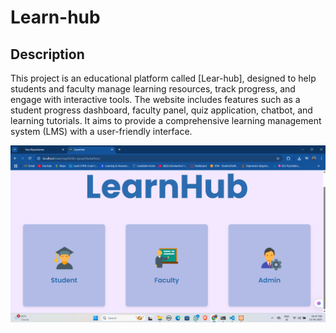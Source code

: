 # Learn-hub
## Description
This project is an educational platform called [Lear-hub], designed to help students and faculty manage learning resources, track progress, and engage with interactive tools. The website includes features such as a student progress dashboard, faculty panel, quiz application, chatbot, and learning tutorials. It aims to provide a comprehensive learning management system (LMS) with a user-friendly interface.

![image alt](https://github.com/pujariharshavardhan/Learn-hub/blob/a4dedb97581e59300c546dbc203c805fb5b8dc25/images/1.png)
